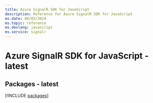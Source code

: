 ```yaml
---
title: Azure SignalR SDK for JavaScript
description: Reference for Azure SignalR SDK for JavaScript
ms.date: 06/03/2024
ms.topic: reference
ms.devlang: javascript
ms.service: signalr
---
```

# Azure SignalR SDK for JavaScript - latest
## Packages - latest
[!INCLUDE [packages](signalr-index.md)]